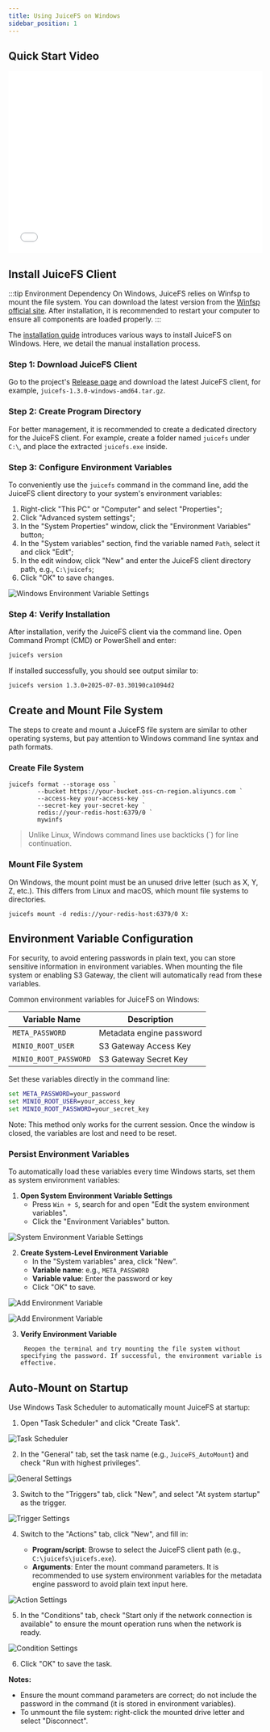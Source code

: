 ```yaml
---
title: Using JuiceFS on Windows
sidebar_position: 1
---
```


## Quick Start Video

<div className="video-container">
  <iframe
    src="//player.bilibili.com/player.html?isOutside=true&aid=114499784808051&bvid=BV1jtEczZEvq&cid=29939011077&p=1&autoplay=false"
    width="100%"
    height="360"
    scrolling="no"
    frameBorder="0"
    allowFullScreen
  ></iframe>
</div>

## Install JuiceFS Client

:::tip Environment Dependency
On Windows, JuiceFS relies on Winfsp to mount the file system. You can download the latest version from the [Winfsp official site](https://winfsp.dev/). After installation, it is recommended to restart your computer to ensure all components are loaded properly.
:::

The [installation guide](../getting-started/installation#windows) introduces various ways to install JuiceFS on Windows. Here, we detail the manual installation process.

### Step 1: Download JuiceFS Client

Go to the project's [Release page](https://github.com/juicedata/juicefs/releases) and download the latest JuiceFS client, for example, `juicefs-1.3.0-windows-amd64.tar.gz`.

### Step 2: Create Program Directory

For better management, it is recommended to create a dedicated directory for the JuiceFS client. For example, create a folder named `juicefs` under `C:\`, and place the extracted `juicefs.exe` inside.

### Step 3: Configure Environment Variables

To conveniently use the `juicefs` command in the command line, add the JuiceFS client directory to your system's environment variables:

1. Right-click "This PC" or "Computer" and select "Properties";
2. Click "Advanced system settings";
3. In the "System Properties" window, click the "Environment Variables" button;
4. In the "System variables" section, find the variable named `Path`, select it and click "Edit";
5. In the edit window, click "New" and enter the JuiceFS client directory path, e.g., `C:\juicefs`;
6. Click "OK" to save changes.

![Windows Environment Variable Settings](https://static1.juicefs.com/docs/windows-path-en.png)

### Step 4: Verify Installation

After installation, verify the JuiceFS client via the command line. Open Command Prompt (CMD) or PowerShell and enter:

```bash
juicefs version
```

If installed successfully, you should see output similar to:

```
juicefs version 1.3.0+2025-07-03.30190ca1094d2
```

## Create and Mount File System

The steps to create and mount a JuiceFS file system are similar to other operating systems, but pay attention to Windows command line syntax and path formats.

### Create File System

```shell
juicefs format --storage oss `
        --bucket https://your-bucket.oss-cn-region.aliyuncs.com `
        --access-key your-access-key `
        --secret-key your-secret-key `
        redis://your-redis-host:6379/0 `
        mywinfs
```

> Unlike Linux, Windows command lines use backticks (`) for line continuation.

### Mount File System

On Windows, the mount point must be an unused drive letter (such as X, Y, Z, etc.). This differs from Linux and macOS, which mount file systems to directories.

```shell
juicefs mount -d redis://your-redis-host:6379/0 X:
```

## Environment Variable Configuration

For security, to avoid entering passwords in plain text, you can store sensitive information in environment variables. When mounting the file system or enabling S3 Gateway, the client will automatically read from these variables.

Common environment variables for JuiceFS on Windows:

| Variable Name            | Description                |
|-------------------------|----------------------------|
| `META_PASSWORD`         | Metadata engine password   |
| `MINIO_ROOT_USER`       | S3 Gateway Access Key      |
| `MINIO_ROOT_PASSWORD`   | S3 Gateway Secret Key      |

Set these variables directly in the command line:

```cmd
set META_PASSWORD=your_password
set MINIO_ROOT_USER=your_access_key
set MINIO_ROOT_PASSWORD=your_secret_key
```

Note: This method only works for the current session. Once the window is closed, the variables are lost and need to be reset.

### Persist Environment Variables

To automatically load these variables every time Windows starts, set them as system environment variables:

1. **Open System Environment Variable Settings**
     - Press `Win + S`, search for and open "Edit the system environment variables".
     - Click the "Environment Variables" button.

![System Environment Variable Settings](https://static1.juicefs.com/docs/win_env_01.png)

2. **Create System-Level Environment Variable**
     - In the "System variables" area, click "New".
     - **Variable name**: e.g., `META_PASSWORD`
     - **Variable value**: Enter the password or key
     - Click "OK" to save.

![Add Environment Variable](https://static1.juicefs.com/docs/win_env_02.png)

![Add Environment Variable](https://static1.juicefs.com/docs/win_env_03.png)

3. **Verify Environment Variable**

        Reopen the terminal and try mounting the file system without specifying the password. If successful, the environment variable is effective.


## Auto-Mount on Startup

Use Windows Task Scheduler to automatically mount JuiceFS at startup:

1. Open "Task Scheduler" and click "Create Task".

![Task Scheduler](https://static1.juicefs.com/docs/task_00.png)

2. In the "General" tab, set the task name (e.g., `JuiceFS_AutoMount`) and check "Run with highest privileges".

![General Settings](https://static1.juicefs.com/docs/task_01.png)

3. Switch to the "Triggers" tab, click "New", and select "At system startup" as the trigger.

![Trigger Settings](https://static1.juicefs.com/docs/task_02.png)

4. Switch to the "Actions" tab, click "New", and fill in:

     - **Program/script**: Browse to select the JuiceFS client path (e.g., `C:\juicefs\juicefs.exe`).
     - **Arguments**: Enter the mount command parameters. It is recommended to use system environment variables for the metadata engine password to avoid plain text input here.

![Action Settings](https://static1.juicefs.com/docs/task_03.png)

5. In the "Conditions" tab, check "Start only if the network connection is available" to ensure the mount operation runs when the network is ready.

![Condition Settings](https://static1.juicefs.com/docs/task_04.png)

6. Click "OK" to save the task.

**Notes:**

- Ensure the mount command parameters are correct; do not include the password in the command (it is stored in environment variables).
- To unmount the file system: right-click the mounted drive letter and select "Disconnect".
